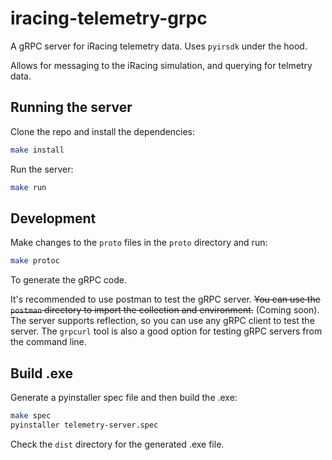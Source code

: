 # iracing-telemetry-grpc

A gRPC server for iRacing telemetry data. Uses `pyirsdk` under the hood.

Allows for messaging to the iRacing simulation, and querying for telmetry data.

## Running the server

Clone the repo and install the dependencies:

```bash
make install
```

Run the server:

```bash
make run
```

## Development

Make changes to the `proto` files in the `proto` directory and run:

```bash
make protoc
```

To generate the gRPC code.

It's recommended to use postman to test the gRPC server. ~~You can use the `postman` directory to import the collection and environment.~~ (Coming soon). The server supports reflection, so you can use any gRPC client to test the server. The `grpcurl` tool is also a good option for testing gRPC servers from the command line.

## Build .exe

Generate a pyinstaller spec file and then build the .exe:

```bash
make spec
pyinstaller telemetry-server.spec
```

Check the `dist` directory for the generated .exe file.
